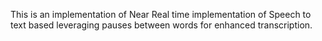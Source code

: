 This is an implementation of Near Real time implementation of Speech to text based leveraging pauses between words for enhanced transcription.
